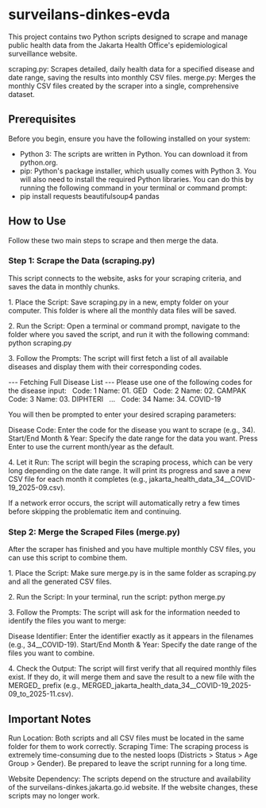 # surveilans-dinkes-evda



This project contains two Python scripts designed to scrape and manage public health data from the Jakarta Health Office's epidemiological surveillance website.

scraping.py: Scrapes detailed, daily health data for a specified disease and date range, saving the results into monthly CSV files.
merge.py: Merges the monthly CSV files created by the scraper into a single, comprehensive dataset.

## Prerequisites

Before you begin, ensure you have the following installed on your system:

* Python 3: The scripts are written in Python. You can download it from python.org.
* pip: Python's package installer, which usually comes with Python 3.
  You will also need to install the required Python libraries. You can do this by running the following command in your terminal or command prompt:
* pip install requests beautifulsoup4 pandas

## How to Use

Follow these two main steps to scrape and then merge the data.

### Step 1: Scrape the Data (scraping.py)

This script connects to the website, asks for your scraping criteria, and saves the data in monthly chunks.

1\. Place the Script:
Save scraping.py in a new, empty folder on your computer. This folder is where all the monthly data files will be saved.

2\. Run the Script:
Open a terminal or command prompt, navigate to the folder where you saved the script, and run it with the following command:
python scraping.py

3\. Follow the Prompts:
The script will first fetch a list of all available diseases and display them with their corresponding codes.

--- Fetching Full Disease List ---
Please use one of the following codes for the disease input:
  Code: 1    Name: 01. GED
  Code: 2    Name: 02. CAMPAK
  Code: 3    Name: 03. DIPHTERI
  ...
  Code: 34   Name: 34. COVID-19

You will then be prompted to enter your desired scraping parameters:

Disease Code: Enter the code for the disease you want to scrape (e.g., 34).
Start/End Month \& Year: Specify the date range for the data you want. Press Enter to use the current month/year as the default.

4\. Let it Run:
The script will begin the scraping process, which can be very long depending on the date range. It will print its progress and save a new CSV file for each month it completes (e.g., jakarta\_health\_data\_34\_\_COVID-19\_2025-09.csv).

If a network error occurs, the script will automatically retry a few times before skipping the problematic item and continuing.

### Step 2: Merge the Scraped Files (merge.py)

After the scraper has finished and you have multiple monthly CSV files, you can use this script to combine them.

1\. Place the Script:
Make sure merge.py is in the same folder as scraping.py and all the generated CSV files.

2\. Run the Script:
In your terminal, run the script:
python merge.py

3\. Follow the Prompts:
The script will ask for the information needed to identify the files you want to merge:

Disease Identifier: Enter the identifier exactly as it appears in the filenames (e.g., 34\_\_COVID-19).
Start/End Month \& Year: Specify the date range of the files you want to combine.

4\. Check the Output:
The script will first verify that all required monthly files exist. If they do, it will merge them and save the result to a new file with the MERGED\_ prefix (e.g., MERGED\_jakarta\_health\_data\_34\_\_COVID-19\_2025-09\_to\_2025-11.csv).

## Important Notes

Run Location: Both scripts and all CSV files must be located in the same folder for them to work correctly.
Scraping Time: The scraping process is extremely time-consuming due to the nested loops (Districts > Status > Age Group > Gender). Be prepared to leave the script running for a long time.

Website Dependency: The scripts depend on the structure and availability of the surveilans-dinkes.jakarta.go.id website. If the website changes, these scripts may no longer work.

